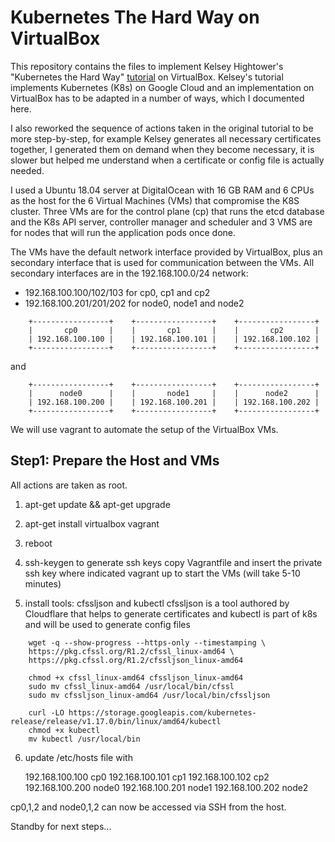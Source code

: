 # Kubernetes The Hard Way on VirtualBox

This repository contains the files to implement Kelsey Hightower's "Kubernetes the Hard Way" [tutorial](https://github.com/kelseyhightower/kubernetes-the-hard-way) on VirtualBox. Kelsey's tutorial implements Kubernetes (K8s) on Google Cloud and an implementation on VirtualBox has to be adapted in a number of ways, which I documented here.

I also reworked the sequence of actions taken in the original tutorial to be more step-by-step, for example Kelsey generates all necessary certificates together, I generated them on demand when they become necessary, it is slower but helped me understand when a certificate or config file is actually needed.

I used a Ubuntu 18.04 server at DigitalOcean with 16 GB RAM and 6 CPUs as the host for the 6 Virtual Machines (VMs) that compromise the K8S cluster. Three VMs are for the control plane (cp) that runs the etcd database and the K8s API server, controller manager and scheduler and 3 VMS are for nodes that will run the application pods once  done.

The VMs have the default network interface provided by VirtualBox, plus an secondary interface that is used for communication between the VMs. All secondary interfaces are in the 192.168.100.0/24 network:

- 192.168.100.100/102/103 for cp0, cp1 and cp2
- 192.168.100.201/201/202 for node0, node1 and node2

```
    +-----------------+    +-----------------+    +-----------------+
    |       cp0       |    |       cp1       |    |       cp2       |
    | 192.168.100.100 |    | 192.168.100.101 |    | 192.168.100.102 |
    +-----------------+    +-----------------+    +-----------------+
```
and
```
    +-----------------+    +-----------------+    +-----------------+       
    |      node0      |    |       node1     |    |      node2      |
    | 192.168.100.200 |    | 192.168.100.201 |    | 192.168.100.202 |
    +-----------------+    +-----------------+    +-----------------+
```


We will use vagrant to automate the setup of the VirtualBox VMs.

## Step1: Prepare the Host and VMs

All actions are taken as root.
1. apt-get update && apt-get upgrade

2. apt-get install virtualbox vagrant

3. reboot

4. ssh-keygen to generate ssh keys
    copy Vagrantfile and insert the private ssh key where indicated
    vagrant up to start the VMs (will take 5-10 minutes)

5. install tools: cfssljson and kubectl
    cfssljson is a tool authored by Cloudflare that helps to generate certificates and kubectl is part of k8s and will be used to generate config files 
  
```
    wget -q --show-progress --https-only --timestamping \
    https://pkg.cfssl.org/R1.2/cfssl_linux-amd64 \
    https://pkg.cfssl.org/R1.2/cfssljson_linux-amd64

    chmod +x cfssl_linux-amd64 cfssljson_linux-amd64
    sudo mv cfssl_linux-amd64 /usr/local/bin/cfssl
    sudo mv cfssljson_linux-amd64 /usr/local/bin/cfssljson

    curl -LO https://storage.googleapis.com/kubernetes-release/release/v1.17.0/bin/linux/amd64/kubectl
    chmod +x kubectl
    mv kubectl /usr/local/bin
```
    
    
    
6. update /etc/hosts file with 

    192.168.100.100 cp0
    192.168.100.101 cp1
    192.168.100.102 cp2
    192.168.100.200 node0
    192.168.100.201 node1
    192.168.100.202 node2

cp0,1,2 and node0,1,2 can now be accessed via SSH from the host.



Standby for next steps...
